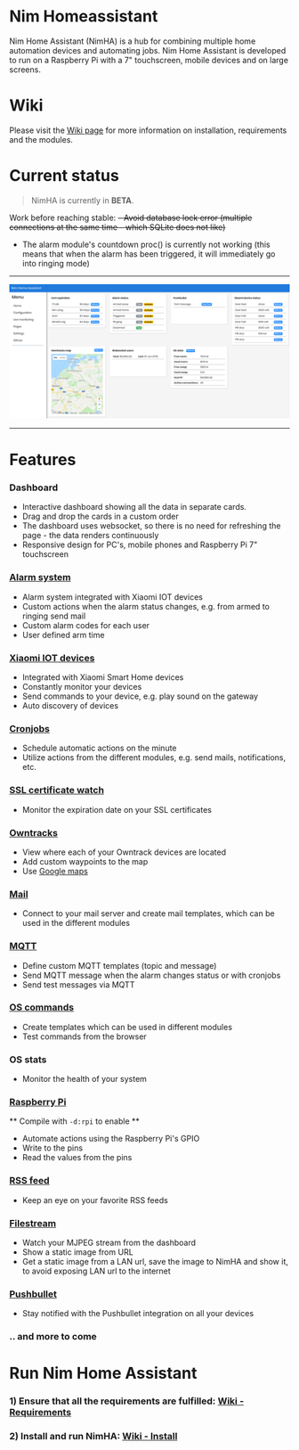 # Nim Homeassistant

Nim Home Assistant (NimHA) is a hub for combining multiple home automation devices and automating jobs. Nim Home Assistant is developed to run on a Raspberry Pi with a 7" touchscreen, mobile devices and on large screens.


# Wiki

Please visit the [Wiki page](https://github.com/ThomasTJdev/nim_homeassistant/wiki) for more information on installation, requirements and the modules.


# Current status

> NimHA is currently in **BETA**.

Work before reaching stable:
~~- Avoid database lock error (multiple connections at the same time - which SQLite does not like)~~
- The alarm module's countdown proc() is currently not working (this means that when the alarm has been triggered, it will immediately go into ringing mode)

____
![Blog](private/screenshots/dashboard.png)
____

# Features

### Dashboard
* Interactive dashboard showing all the data in separate cards.
* Drag and drop the cards in a custom order
* The dashboard uses websocket, so there is no need for refreshing the page - the data renders continuously
* Responsive design for PC's, mobile phones and Raspberry Pi 7" touchscreen

### [Alarm system](https://github.com/ThomasTJdev/nim_homeassistant/wiki/Alarm-system)
* Alarm system integrated with Xiaomi IOT devices
* Custom actions when the alarm status changes, e.g. from armed to ringing send mail
* Custom alarm codes for each user
* User defined arm time

### [Xiaomi IOT devices](https://github.com/ThomasTJdev/nim_homeassistant/wiki/Xiaomi)
* Integrated with Xiaomi Smart Home devices
* Constantly monitor your devices
* Send commands to your device, e.g. play sound on the gateway
* Auto discovery of devices

### [Cronjobs](https://github.com/ThomasTJdev/nim_homeassistant/wiki/Cron-jobs)
* Schedule automatic actions on the minute
* Utilize actions from the different modules, e.g. send mails, notifications, etc.

### [SSL certificate watch](https://github.com/ThomasTJdev/nim_homeassistant/wiki/SSL-certificates-watch)
* Monitor the expiration date on your SSL certificates

### [Owntracks](https://github.com/ThomasTJdev/nim_homeassistant/wiki/Owntracks)
* View where each of your Owntrack devices are located
* Add custom waypoints to the map
* Use [Google maps](https://github.com/ThomasTJdev/nim_homeassistant/wiki/Google-Maps)

### [Mail](https://github.com/ThomasTJdev/nim_homeassistant/wiki/Mail)
* Connect to your mail server and create mail templates, which can be used in the different modules

### [MQTT](https://github.com/ThomasTJdev/nim_homeassistant/wiki/MQTT)
* Define custom MQTT templates (topic and message)
* Send MQTT message when the alarm changes status or with cronjobs
* Send test messages via MQTT

### [OS commands](https://github.com/ThomasTJdev/nim_homeassistant/wiki/OS-commands)
* Create templates which can be used in different modules
* Test commands from the browser

### OS stats
* Monitor the health of your system

### [Raspberry Pi](https://github.com/ThomasTJdev/nim_homeassistant/wiki/Raspberry-Pi)
** Compile with `-d:rpi` to enable **
* Automate actions using the Raspberry Pi's GPIO
* Write to the pins
* Read the values from the pins

### [RSS feed](https://github.com/ThomasTJdev/nim_homeassistant/wiki/RSS-feed)
* Keep an eye on your favorite RSS feeds

### [Filestream](https://github.com/ThomasTJdev/nim_homeassistant/wiki/MJPEG-stream)
* Watch your MJPEG stream from the dashboard
* Show a static image from URL
* Get a static image from a LAN url, save the image to NimHA and show it, to avoid exposing LAN url to the internet

### [Pushbullet](https://github.com/ThomasTJdev/nim_homeassistant/wiki/Pushbullet)
* Stay notified with the Pushbullet integration on all your devices


### .. and more to come


# Run Nim Home Assistant

### 1) Ensure that all the requirements are fulfilled: [Wiki - Requirements](https://github.com/ThomasTJdev/nim_homeassistant/wiki/Requirements)

### 2) Install and run NimHA: [Wiki - Install](https://github.com/ThomasTJdev/nim_homeassistant/wiki/Install-NimHA)


